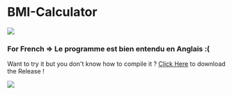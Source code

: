 # BMI-Calculator

[![](https://www.codefactor.io/repository/github/HideakiAtsuyo/BMI-Calculator/badge)](https://www.codefactor.io/repository/github/HideakiAtsuyo/BMI-Calculator)<br>

<h3>For French => Le programme est bien entendu en Anglais :(</h3>

Want to try it but you don't know how to compile it ? [Click Here](https://github.com/HideakiAtsuyo/BMI-Calculator/releases) to download the Release !

![](https://i.imgur.com/v6Ni9Fs.png)
